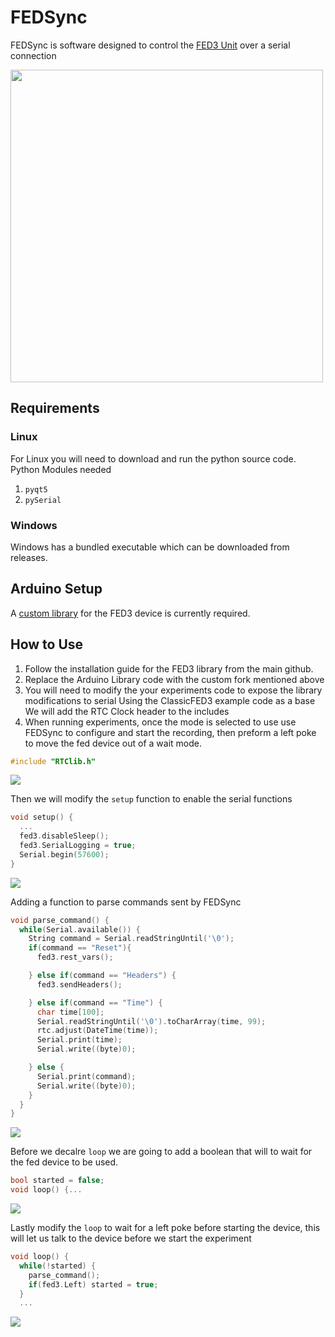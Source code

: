 # FEDSync
FEDSync is software designed to control the [FED3 Unit](https://github.com/KravitzLabDevices/FED3) over a serial connection

<img src="https://github.com/cora-reef/FEDSync/blob/master/photos/FEDSync-UI.png" width="500em">

## Requirements
### Linux
For Linux you will need to download and run the python source code. 
Python Modules needed
1. `pyqt5`
2. `pySerial`

### Windows
Windows has a bundled executable which can be downloaded from releases.


## Arduino Setup
A [custom library](https://github.com/cora-reef/FED3_library) for the FED3 device is currently required.


## How to Use
1. Follow the installation guide for the FED3 library from the main github.
2. Replace the Arduino Library code with the custom fork mentioned above
3. You will need to modify the your experiments code to expose the library modifications to serial
Using the ClassicFED3 example code as a base
We will add the RTC Clock header to the includes
4. When running experiments, once the mode is selected to use use FEDSync to configure and start the recording, then preform a left poke to move the fed device out of a wait mode.

```cpp
#include "RTClib.h"
```
<img src="https://github.com/cora-reef/FEDSync/blob/master/photos/header.png" width="">

Then we will modify the `setup` function to enable the serial functions
```cpp
void setup() {
  ...
  fed3.disableSleep();
  fed3.SerialLogging = true;
  Serial.begin(57600);
}
```
<img src="https://github.com/cora-reef/FEDSync/blob/master/photos/setup.png" width="">

Adding a function to parse commands sent by FEDSync
```cpp
void parse_command() {
  while(Serial.available()) {
    String command = Serial.readStringUntil('\0');
    if(command == "Reset"){
      fed3.rest_vars();

    } else if(command == "Headers") {
      fed3.sendHeaders();

    } else if(command == "Time") {
      char time[100];
      Serial.readStringUntil('\0').toCharArray(time, 99);
      rtc.adjust(DateTime(time));
      Serial.print(time);
      Serial.write((byte)0);

    } else {
      Serial.print(command);
      Serial.write((byte)0);
    }
  }
}
```

<img src="https://github.com/cora-reef/FEDSync/blob/master/photos/parse.png" width="">


Before we decalre `loop` we are going to add a boolean that will to wait for the fed device to be used.
```cpp
bool started = false;
void loop() {...
```

<img src="https://github.com/cora-reef/FEDSync/blob/master/photos/globals.png" width="">

Lastly modify the `loop` to wait for a left poke before starting the device, this will let us talk to the device before we start the experiment
```cpp
void loop() {
  while(!started) {
    parse_command();
    if(fed3.Left) started = true;
  }
  ...
```
<img src="https://github.com/cora-reef/FEDSync/blob/master/photos/loop.png" width="">
